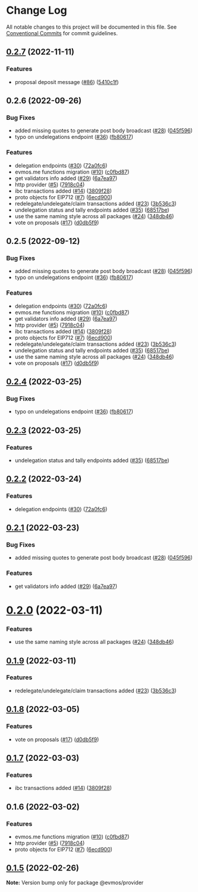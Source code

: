 # Change Log

All notable changes to this project will be documented in this file.
See [Conventional Commits](https://conventionalcommits.org) for commit guidelines.

## [0.2.7](https://github.com/evmos/evmosjs/compare/@evmos/provider@0.2.6...@evmos/provider@0.2.7) (2022-11-11)

### Features

- proposal deposit message ([#86](https://github.com/evmos/evmosjs/issues/86)) ([5410c1f](https://github.com/evmos/evmosjs/commit/5410c1fe042c13a77beb5629a07371dd905559de))

## 0.2.6 (2022-09-26)

### Bug Fixes

- added missing quotes to generate post body broadcast ([#28](https://github.com/evmos/evmosjs/issues/28)) ([045f596](https://github.com/evmos/evmosjs/commit/045f596d3ed85de895b4064594184a5595d6557f))
- typo on undelegations endpoint ([#36](https://github.com/evmos/evmosjs/issues/36)) ([fb80617](https://github.com/evmos/evmosjs/commit/fb8061720d8561cc5d921dc72c8231aead0bb833))

### Features

- delegation endpoints ([#30](https://github.com/evmos/evmosjs/issues/30)) ([72a0fc6](https://github.com/evmos/evmosjs/commit/72a0fc66a84a564308327b4510841bf907187f5d))
- evmos.me functions migration ([#10](https://github.com/evmos/evmosjs/issues/10)) ([c0fbd87](https://github.com/evmos/evmosjs/commit/c0fbd87f6979e07420daf7344ea392c284a878cd))
- get validators info added ([#29](https://github.com/evmos/evmosjs/issues/29)) ([6a7ea97](https://github.com/evmos/evmosjs/commit/6a7ea9729cb63a0cfc7c35cb95c2149c4d9ce650))
- http provider ([#5](https://github.com/evmos/evmosjs/issues/5)) ([7918c04](https://github.com/evmos/evmosjs/commit/7918c04f7b6b2c91118f8e46d560163a35674f0f))
- ibc transactions added ([#14](https://github.com/evmos/evmosjs/issues/14)) ([3809f28](https://github.com/evmos/evmosjs/commit/3809f289e4e54c5013d3027578bde5c244ec8736))
- proto objects for EIP712 ([#7](https://github.com/evmos/evmosjs/issues/7)) ([6ecd900](https://github.com/evmos/evmosjs/commit/6ecd9004f081c6a70b80d903878877d378ff6c75))
- redelegate/undelegate/claim transactions added ([#23](https://github.com/evmos/evmosjs/issues/23)) ([3b536c3](https://github.com/evmos/evmosjs/commit/3b536c321f7c304f79d121af346f16d6cca74b47))
- undelegation status and tally endpoints added ([#35](https://github.com/evmos/evmosjs/issues/35)) ([68517be](https://github.com/evmos/evmosjs/commit/68517be9d7c83d6674bacb16364b9dc2edda5ee4))
- use the same naming style across all packages ([#24](https://github.com/evmos/evmosjs/issues/24)) ([348db46](https://github.com/evmos/evmosjs/commit/348db46ac299655257addc7a381e4ac1eb88f20a))
- vote on proposals ([#17](https://github.com/evmos/evmosjs/issues/17)) ([d0db5f9](https://github.com/evmos/evmosjs/commit/d0db5f9d2fba521a3cd20192d8d24c54f7f7fa4c))

## 0.2.5 (2022-09-12)

### Bug Fixes

- added missing quotes to generate post body broadcast ([#28](https://github.com/evmos/evmosjs/issues/28)) ([045f596](https://github.com/evmos/evmosjs/commit/045f596d3ed85de895b4064594184a5595d6557f))
- typo on undelegations endpoint ([#36](https://github.com/evmos/evmosjs/issues/36)) ([fb80617](https://github.com/evmos/evmosjs/commit/fb8061720d8561cc5d921dc72c8231aead0bb833))

### Features

- delegation endpoints ([#30](https://github.com/evmos/evmosjs/issues/30)) ([72a0fc6](https://github.com/evmos/evmosjs/commit/72a0fc66a84a564308327b4510841bf907187f5d))
- evmos.me functions migration ([#10](https://github.com/evmos/evmosjs/issues/10)) ([c0fbd87](https://github.com/evmos/evmosjs/commit/c0fbd87f6979e07420daf7344ea392c284a878cd))
- get validators info added ([#29](https://github.com/evmos/evmosjs/issues/29)) ([6a7ea97](https://github.com/evmos/evmosjs/commit/6a7ea9729cb63a0cfc7c35cb95c2149c4d9ce650))
- http provider ([#5](https://github.com/evmos/evmosjs/issues/5)) ([7918c04](https://github.com/evmos/evmosjs/commit/7918c04f7b6b2c91118f8e46d560163a35674f0f))
- ibc transactions added ([#14](https://github.com/evmos/evmosjs/issues/14)) ([3809f28](https://github.com/evmos/evmosjs/commit/3809f289e4e54c5013d3027578bde5c244ec8736))
- proto objects for EIP712 ([#7](https://github.com/evmos/evmosjs/issues/7)) ([6ecd900](https://github.com/evmos/evmosjs/commit/6ecd9004f081c6a70b80d903878877d378ff6c75))
- redelegate/undelegate/claim transactions added ([#23](https://github.com/evmos/evmosjs/issues/23)) ([3b536c3](https://github.com/evmos/evmosjs/commit/3b536c321f7c304f79d121af346f16d6cca74b47))
- undelegation status and tally endpoints added ([#35](https://github.com/evmos/evmosjs/issues/35)) ([68517be](https://github.com/evmos/evmosjs/commit/68517be9d7c83d6674bacb16364b9dc2edda5ee4))
- use the same naming style across all packages ([#24](https://github.com/evmos/evmosjs/issues/24)) ([348db46](https://github.com/evmos/evmosjs/commit/348db46ac299655257addc7a381e4ac1eb88f20a))
- vote on proposals ([#17](https://github.com/evmos/evmosjs/issues/17)) ([d0db5f9](https://github.com/evmos/evmosjs/commit/d0db5f9d2fba521a3cd20192d8d24c54f7f7fa4c))

## [0.2.4](https://github.com/tharsis/evmosjs/compare/@evmos/provider@0.2.3...@evmos/provider@0.2.4) (2022-03-25)

### Bug Fixes

- typo on undelegations endpoint ([#36](https://github.com/tharsis/evmosjs/issues/36)) ([fb80617](https://github.com/tharsis/evmosjs/commit/fb8061720d8561cc5d921dc72c8231aead0bb833))

## [0.2.3](https://github.com/tharsis/evmosjs/compare/@evmos/provider@0.2.2...@evmos/provider@0.2.3) (2022-03-25)

### Features

- undelegation status and tally endpoints added ([#35](https://github.com/tharsis/evmosjs/issues/35)) ([68517be](https://github.com/tharsis/evmosjs/commit/68517be9d7c83d6674bacb16364b9dc2edda5ee4))

## [0.2.2](https://github.com/tharsis/evmosjs/compare/@evmos/provider@0.2.1...@evmos/provider@0.2.2) (2022-03-24)

### Features

- delegation endpoints ([#30](https://github.com/tharsis/evmosjs/issues/30)) ([72a0fc6](https://github.com/tharsis/evmosjs/commit/72a0fc66a84a564308327b4510841bf907187f5d))

## [0.2.1](https://github.com/tharsis/evmosjs/compare/@evmos/provider@0.2.0...@evmos/provider@0.2.1) (2022-03-23)

### Bug Fixes

- added missing quotes to generate post body broadcast ([#28](https://github.com/tharsis/evmosjs/issues/28)) ([045f596](https://github.com/tharsis/evmosjs/commit/045f596d3ed85de895b4064594184a5595d6557f))

### Features

- get validators info added ([#29](https://github.com/tharsis/evmosjs/issues/29)) ([6a7ea97](https://github.com/tharsis/evmosjs/commit/6a7ea9729cb63a0cfc7c35cb95c2149c4d9ce650))

# [0.2.0](https://github.com/tharsis/evmosjs/compare/@evmos/provider@0.1.9...@evmos/provider@0.2.0) (2022-03-11)

### Features

- use the same naming style across all packages ([#24](https://github.com/tharsis/evmosjs/issues/24)) ([348db46](https://github.com/tharsis/evmosjs/commit/348db46ac299655257addc7a381e4ac1eb88f20a))

## [0.1.9](https://github.com/tharsis/evmosjs/compare/@evmos/provider@0.1.8...@evmos/provider@0.1.9) (2022-03-11)

### Features

- redelegate/undelegate/claim transactions added ([#23](https://github.com/tharsis/evmosjs/issues/23)) ([3b536c3](https://github.com/tharsis/evmosjs/commit/3b536c321f7c304f79d121af346f16d6cca74b47))

## [0.1.8](https://github.com/tharsis/evmosjs/compare/@evmos/provider@0.1.7...@evmos/provider@0.1.8) (2022-03-05)

### Features

- vote on proposals ([#17](https://github.com/tharsis/evmosjs/issues/17)) ([d0db5f9](https://github.com/tharsis/evmosjs/commit/d0db5f9d2fba521a3cd20192d8d24c54f7f7fa4c))

## [0.1.7](https://github.com/tharsis/evmosjs/compare/@evmos/provider@0.1.6...@evmos/provider@0.1.7) (2022-03-03)

### Features

- ibc transactions added ([#14](https://github.com/tharsis/evmosjs/issues/14)) ([3809f28](https://github.com/tharsis/evmosjs/commit/3809f289e4e54c5013d3027578bde5c244ec8736))

## 0.1.6 (2022-03-02)

### Features

- evmos.me functions migration ([#10](https://github.com/tharsis/evmosjs/issues/10)) ([c0fbd87](https://github.com/tharsis/evmosjs/commit/c0fbd87f6979e07420daf7344ea392c284a878cd))
- http provider ([#5](https://github.com/tharsis/evmosjs/issues/5)) ([7918c04](https://github.com/tharsis/evmosjs/commit/7918c04f7b6b2c91118f8e46d560163a35674f0f))
- proto objects for EIP712 ([#7](https://github.com/tharsis/evmosjs/issues/7)) ([6ecd900](https://github.com/tharsis/evmosjs/commit/6ecd9004f081c6a70b80d903878877d378ff6c75))

## [0.1.5](https://github.com/tharsis/evmosjs/compare/@evmos/provider@0.1.2...@evmos/provider@0.1.5) (2022-02-26)

**Note:** Version bump only for package @evmos/provider
